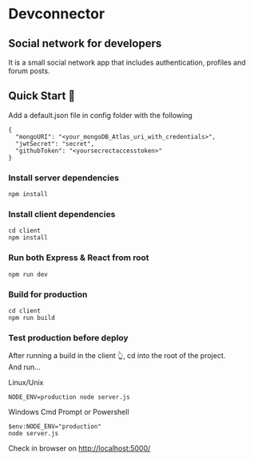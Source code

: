 # Devconnector

## Social network for developers
It is a small social network app that includes authentication, profiles and forum posts.


## Quick Start 🚀

Add a default.json file in config folder with the following

    {
      "mongoURI": "<your_mongoDB_Atlas_uri_with_credentials>",
      "jwtSecret": "secret",
      "githubToken": "<yoursecrectaccesstoken>"
    }

### Install server dependencies

    npm install

### Install client dependencies

    cd client
	npm install

### Run both Express & React from root

    npm run dev

### Build for production

    cd client
	npm run build

### Test production before deploy

After running a build in the client  👆, cd into the root of the project.  
And run...

Linux/Unix

    NODE_ENV=production node server.js

Windows Cmd Prompt or Powershell

    $env:NODE_ENV="production"
	node server.js
Check in browser on [http://localhost:5000/](http://localhost:5000/)
